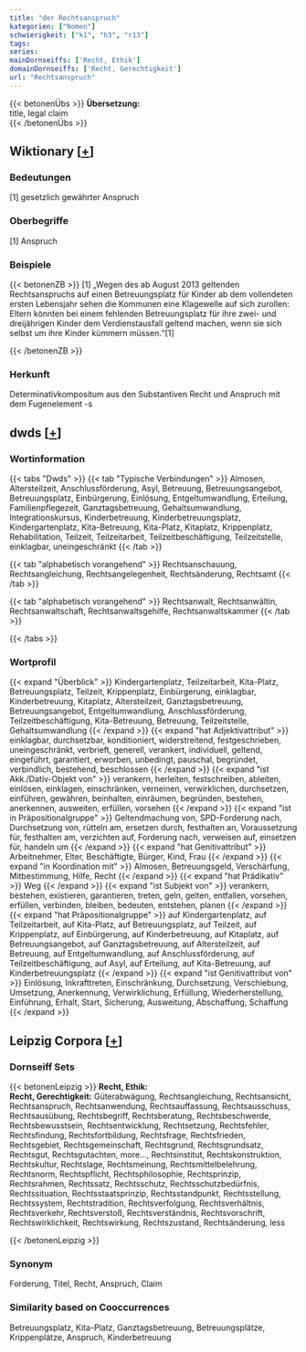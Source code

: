 ```yaml
---
title: "der Rechtsanspruch"
kategorien: ["Nomen"]
schwierigkeit: ["k1", "h3", "r13"]
tags:
series:
mainDornseiffs: ['Recht, Ethik']
domainDornseiffs: ['Recht, Gerechtigkeit']
url: "Rechtsanspruch"
---
```


{{< betonenÜbs >}}
**Übersetzung:**  
title, legal  claim  
{{< /betonenÜbs >}}

## Wiktionary [[+](https://de.wiktionary.org/wiki/Rechtsanspruch)]

### Bedeutungen
[1] gesetzlich gewährter Anspruch  

### Oberbegriffe
[1] Anspruch  

### Beispiele
{{< betonenZB >}}
[1] „Wegen des ab August 2013 geltenden Rechtsanspruchs auf einen Betreuungsplatz für Kinder ab dem vollendeten ersten Lebensjahr sehen die Kommunen eine Klagewelle auf sich zurollen: Eltern könnten bei einem fehlenden Betreuungsplatz für ihre zwei- und dreijährigen Kinder dem Verdienstausfall geltend machen, wenn sie sich selbst um ihre Kinder kümmern müssen.“[1]  

{{< /betonenZB >}}
### Herkunft
Determinativkompositum aus den Substantiven Recht und Anspruch mit dem Fugenelement -s  



## dwds [[+](https://www.dwds.de/wb/Rechtsanspruch)]

### Wortinformation
{{< tabs "Dwds" >}}
{{< tab "Typische Verbindungen" >}}
Almosen, Altersteilzeit, Anschlussförderung, Asyl, Betreuung, Betreuungsangebot, Betreuungsplatz, Einbürgerung, Einlösung, Entgeltumwandlung, Erteilung, Familienpflegezeit, Ganztagsbetreuung, Gehaltsumwandlung, Integrationskursus, Kinderbetreuung, Kinderbetreuungsplatz, Kindergartenplatz, Kita-Betreuung, Kita-Platz, Kitaplatz, Krippenplatz, Rehabilitation, Teilzeit, Teilzeitarbeit, Teilzeitbeschäftigung, Teilzeitstelle, einklagbar, uneingeschränkt
{{< /tab >}}

{{< tab "alphabetisch vorangehend" >}}
Rechtsanschauung, Rechtsangleichung, Rechtsangelegenheit, Rechtsänderung, Rechtsamt
{{< /tab >}}

{{< tab "alphabetisch vorangehend" >}}
Rechtsanwalt, Rechtsanwältin, Rechtsanwaltschaft, Rechtsanwaltsgehilfe, Rechtsanwaltskammer
{{< /tab >}}

{{< /tabs >}}

### Wortprofil
{{< expand "Überblick" >}} Kindergartenplatz, Teilzeitarbeit, Kita-Platz, Betreuungsplatz, Teilzeit, Krippenplatz, Einbürgerung, einklagbar, Kinderbetreuung, Kitaplatz, Altersteilzeit, Ganztagsbetreuung, Betreuungsangebot, Entgeltumwandlung, Anschlussförderung, Teilzeitbeschäftigung, Kita-Betreuung, Betreuung, Teilzeitstelle, Gehaltsumwandlung {{< /expand >}}
{{< expand "hat Adjektivattribut" >}} einklagbar, durchsetzbar, konditioniert, widerstreitend, festgeschrieben, uneingeschränkt, verbrieft, generell, verankert, individuell, geltend, eingeführt, garantiert, erworben, unbedingt, pauschal, begründet, verbindlich, bestehend, beschlossen {{< /expand >}}
{{< expand "ist Akk./Dativ-Objekt von" >}} verankern, herleiten, festschreiben, ableiten, einlösen, einklagen, einschränken, verneinen, verwirklichen, durchsetzen, einführen, gewähren, beinhalten, einräumen, begründen, bestehen, anerkennen, ausweiten, erfüllen, vorsehen {{< /expand >}}
{{< expand "ist in Präpositionalgruppe" >}} Geltendmachung von, SPD-Forderung nach, Durchsetzung von, rütteln am, ersetzen durch, festhalten an, Voraussetzung für, festhalten am, verzichten auf, Forderung nach, verweisen auf, einsetzen für, handeln um {{< /expand >}}
{{< expand "hat Genitivattribut" >}} Arbeitnehmer, Elter, Beschäftigte, Bürger, Kind, Frau {{< /expand >}}
{{< expand "in Koordination mit" >}} Almosen, Betreuungsgeld, Verschärfung, Mitbestimmung, Hilfe, Recht {{< /expand >}}
{{< expand "hat Prädikativ" >}} Weg {{< /expand >}}
{{< expand "ist Subjekt von" >}} verankern, bestehen, existieren, garantieren, treten, geln, gelten, entfallen, vorsehen, erfüllen, verbinden, bleiben, bedeuten, entstehen, planen {{< /expand >}}
{{< expand "hat Präpositionalgruppe" >}} auf Kindergartenplatz, auf Teilzeitarbeit, auf Kita-Platz, auf Betreuungsplatz, auf Teilzeit, auf Krippenplatz, auf Einbürgerung, auf Kinderbetreuung, auf Kitaplatz, auf Betreuungsangebot, auf Ganztagsbetreuung, auf Altersteilzeit, auf Betreuung, auf Entgeltumwandlung, auf Anschlussförderung, auf Teilzeitbeschäftigung, auf Asyl, auf Erteilung, auf Kita-Betreuung, auf Kinderbetreuungsplatz {{< /expand >}}
{{< expand "ist Genitivattribut von" >}} Einlösung, Inkrafttreten, Einschränkung, Durchsetzung, Verschiebung, Umsetzung, Anerkennung, Verwirklichung, Erfüllung, Wiederherstellung, Einführung, Erhalt, Start, Sicherung, Ausweitung, Abschaffung, Schaffung {{< /expand >}}

## Leipzig Corpora [[+](https://corpora.uni-leipzig.de/en/res?word=Rechtsanspruch&corpusId=deu_newscrawl-public_2018)]

### Dornseiff Sets
{{< betonenLeipzig >}}
**Recht, Ethik:**  
**Recht, Gerechtigkeit:** Güterabwägung, Rechtsangleichung, Rechtsansicht, Rechtsanspruch, Rechtsanwendung, Rechtsauffassung, Rechtsausschuss, Rechtsausübung, Rechtsbegriff, Rechtsberatung, Rechtsbeschwerde, Rechtsbewusstsein, Rechtsentwicklung, Rechtsetzung, Rechtsfehler, Rechtsfindung, Rechtsfortbildung, Rechtsfrage, Rechtsfrieden, Rechtsgebiet, Rechtsgemeinschaft, Rechtsgrund, Rechtsgrundsatz, Rechtsgut, Rechtsgutachten, more..., Rechtsinstitut, Rechtskonstruktion, Rechtskultur, Rechtslage, Rechtsmeinung, Rechtsmittelbelehrung, Rechtsnorm, Rechtspflicht, Rechtsphilosophie, Rechtsprinzip, Rechtsrahmen, Rechtssatz, Rechtsschutz, Rechtsschutzbedürfnis, Rechtssituation, Rechtsstaatsprinzip, Rechtsstandpunkt, Rechtsstellung, Rechtssystem, Rechtstradition, Rechtsverfolgung, Rechtsverhältnis, Rechtsverkehr, Rechtsverstoß, Rechtsverständnis, Rechtsvorschrift, Rechtswirklichkeit, Rechtswirkung, Rechtszustand, Rechtsänderung, less  

{{< /betonenLeipzig >}}

### Synonym
Forderung, Titel, Recht, Anspruch, Claim


### Similarity based on Cooccurrences
Betreuungsplatz, Kita-Platz, Ganztagsbetreuung, Betreuungsplätze, Krippenplätze, Anspruch, Kinderbetreuung

